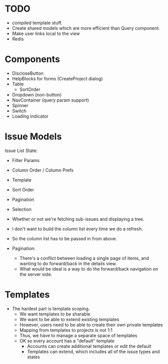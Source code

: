 # TODO

* compiled template stuff.
* Create shared models which are more efficient than Query component.
* Make user links local to the view
* Redis

# Components

* DiscloseButton
* HelpBlocks for forms (CreateProject dialog)
* Table
  * SortOrder
* Dropdown (non-button)
* NavContainer (query param support)
* Spinner
* Switch
* Loading indicator

# Issue Models

Issue List State:

* Filter Params
* Column Order / Column Prefs
* Template
* Sort Order
* Pagination
* Selection
* Whether or not we're fetching sub-issues and displaying a tree.

* I don't want to build the column list every time we do a refresh.
* So the column list has to be passed in from above.

* Pagination:
  * There's a conflict between loading a single page of items, and wanting to do forward/back
    in the details view.
  * What would be ideal is a way to do the forward/back navigation on the server side.

# Templates

* The hardest part is template scoping.
  * We want templates to be sharable
  * We want to be able to extend existing templates
  * However, users need to be able to create their own private templates
  * Mapping from templates to projects is not 1:1
  * Thus, we have to manage a separate space of templates
  * OK so every account has a "default" template
    * Accounts can create additional templates or edit the default
    * Templates can extend, which includes all of the issue types and states

